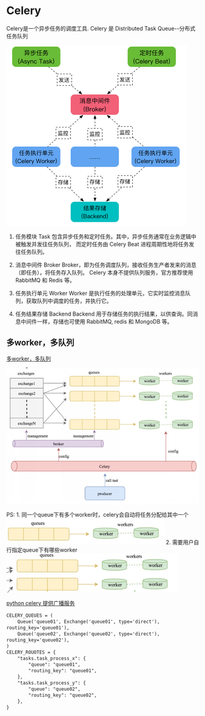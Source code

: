 # Celery

Celery是一个异步任务的调度工具. Celery 是 Distributed Task Queue--分布式任务队列

![](images_attachments/20210120134343945_26954.png)
1. 任务模块 Task
包含异步任务和定时任务。其中，异步任务通常在业务逻辑中被触发并发往任务队列，
而定时任务由 Celery Beat 进程周期性地将任务发往任务队列。

2. 消息中间件 Broker
Broker，即为任务调度队列，接收任务生产者发来的消息（即任务），将任务存入队列。
Celery 本身不提供队列服务，官方推荐使用 RabbitMQ 和 Redis 等。

2. 任务执行单元 Worker
Worker 是执行任务的处理单元，它实时监控消息队列，获取队列中调度的任务，并执行它。

4. 任务结果存储 Backend
Backend 用于存储任务的执行结果，以供查询。同消息中间件一样，存储也可使用 RabbitMQ, redis 和 MongoDB 等。

## 多worker，多队列
[多worker，多队列](https://www.cnblogs.com/yangjian319/p/9097171.html)

![](images_attachments/311615115266908.png)

PS: 1. 同一个queue下有多个worker时，celery会自动将任务分配给其中一个
![](images_attachments/62455315259577.png)
2. 需要用户自行指定queue下有哪些worker
![](images_attachments/498145315256132.png)

[python celery 提供广播服务](https://www.jianshu.com/p/dc5ec62461c5)
```
CELERY_QUEUES = (
    Queue('queue01', Exchange('queue01', type='direct'), routing_key='queue01'),
    Queue('queue02', Exchange('queue02', type='direct'), routing_key='queue02'),
)
CELERY_ROUOTES = {
    "tasks.task_process_x": {
        "queue": "queue01",
        "routing_key": "queue01",
    },
    "tasks.task_process_y": {
        "queue": "queue02",
        "routing_key": "queue02",
    },
}
```